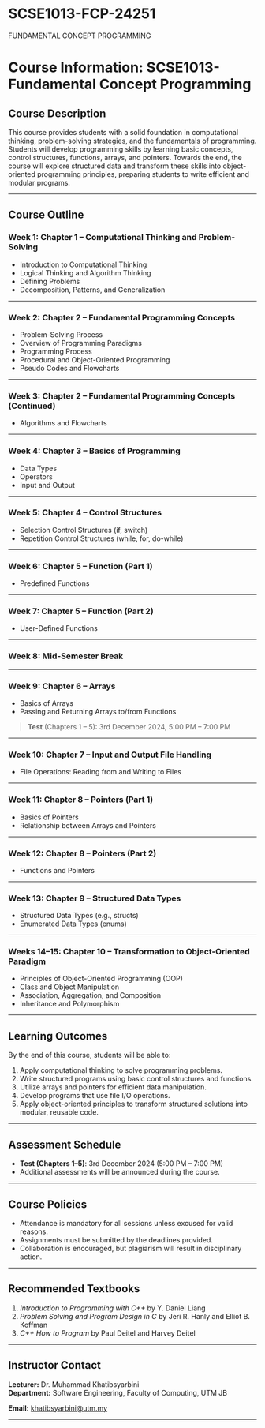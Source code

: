 # SCSE1013-FCP-24251
FUNDAMENTAL CONCEPT PROGRAMMING

# Course Information: SCSE1013-Fundamental Concept Programming

## Course Description
This course provides students with a solid foundation in computational thinking, problem-solving strategies, and the fundamentals of programming. Students will develop programming skills by learning basic concepts, control structures, functions, arrays, and pointers. Towards the end, the course will explore structured data and transform these skills into object-oriented programming principles, preparing students to write efficient and modular programs.

---

## Course Outline

### **Week 1: Chapter 1 – Computational Thinking and Problem-Solving**
- Introduction to Computational Thinking
- Logical Thinking and Algorithm Thinking  
- Defining Problems  
- Decomposition, Patterns, and Generalization  

---

### **Week 2: Chapter 2 – Fundamental Programming Concepts**
- Problem-Solving Process  
- Overview of Programming Paradigms  
- Programming Process  
- Procedural and Object-Oriented Programming  
- Pseudo Codes and Flowcharts  

---

### **Week 3: Chapter 2 – Fundamental Programming Concepts (Continued)**
- Algorithms and Flowcharts  

---

### **Week 4: Chapter 3 – Basics of Programming**
- Data Types  
- Operators  
- Input and Output  

---

### **Week 5: Chapter 4 – Control Structures**
- Selection Control Structures (if, switch)  
- Repetition Control Structures (while, for, do-while)  

---

### **Week 6: Chapter 5 – Function (Part 1)**
- Predefined Functions  

---

### **Week 7: Chapter 5 – Function (Part 2)**
- User-Defined Functions  

---

### **Week 8: Mid-Semester Break**

---

### **Week 9: Chapter 6 – Arrays**
- Basics of Arrays  
- Passing and Returning Arrays to/from Functions  

> **Test** (Chapters 1 – 5): 3rd December 2024, 5:00 PM – 7:00 PM  

---

### **Week 10: Chapter 7 – Input and Output File Handling**
- File Operations: Reading from and Writing to Files  

---

### **Week 11: Chapter 8 – Pointers (Part 1)**
- Basics of Pointers  
- Relationship between Arrays and Pointers  

---

### **Week 12: Chapter 8 – Pointers (Part 2)**
- Functions and Pointers  

---

### **Week 13: Chapter 9 – Structured Data Types**
- Structured Data Types (e.g., structs)  
- Enumerated Data Types (enums)  

---

### **Weeks 14–15: Chapter 10 – Transformation to Object-Oriented Paradigm**
- Principles of Object-Oriented Programming (OOP)  
- Class and Object Manipulation  
- Association, Aggregation, and Composition  
- Inheritance and Polymorphism  

---

## Learning Outcomes
By the end of this course, students will be able to:
1. Apply computational thinking to solve programming problems.
2. Write structured programs using basic control structures and functions.
3. Utilize arrays and pointers for efficient data manipulation.
4. Develop programs that use file I/O operations.
5. Apply object-oriented principles to transform structured solutions into modular, reusable code.

---

## Assessment Schedule
- **Test (Chapters 1–5)**: 3rd December 2024 (5:00 PM – 7:00 PM)
- Additional assessments will be announced during the course.

---

## Course Policies
- Attendance is mandatory for all sessions unless excused for valid reasons.
- Assignments must be submitted by the deadlines provided.
- Collaboration is encouraged, but plagiarism will result in disciplinary action.

---

## Recommended Textbooks
1. *Introduction to Programming with C++* by Y. Daniel Liang  
2. *Problem Solving and Program Design in C* by Jeri R. Hanly and Elliot B. Koffman  
3. *C++ How to Program* by Paul Deitel and Harvey Deitel

---

## Instructor Contact
**Lecturer:** Dr. Muhammad Khatibsyarbini  
**Department:** Software Engineering, Faculty of Computing, UTM JB 

**Email:** khatibsyarbini@utm.my

---
